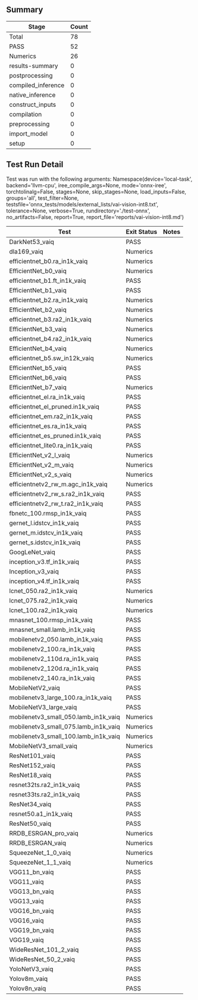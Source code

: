 ## Summary

|Stage|Count|
|--|--|
| Total | 78 |
| PASS | 52 |
| Numerics | 26 |
| results-summary | 0 |
| postprocessing | 0 |
| compiled_inference | 0 |
| native_inference | 0 |
| construct_inputs | 0 |
| compilation | 0 |
| preprocessing | 0 |
| import_model | 0 |
| setup | 0 |

## Test Run Detail 
Test was run with the following arguments:
Namespace(device='local-task', backend='llvm-cpu', iree_compile_args=None, mode='onnx-iree', torchtolinalg=False, stages=None, skip_stages=None, load_inputs=False, groups='all', test_filter=None, testsfile='onnx_tests/models/external_lists/vai-vision-int8.txt', tolerance=None, verbose=True, rundirectory='./test-onnx', no_artifacts=False, report=True, report_file='reports/vai-vision-int8.md')

| Test | Exit Status | Notes |
|--|--|--|
| DarkNet53_vaiq | PASS | |
| dla169_vaiq | Numerics | |
| efficientnet_b0.ra_in1k_vaiq | Numerics | |
| EfficientNet_b0_vaiq | Numerics | |
| efficientnet_b1.ft_in1k_vaiq | PASS | |
| EfficientNet_b1_vaiq | PASS | |
| efficientnet_b2.ra_in1k_vaiq | Numerics | |
| EfficientNet_b2_vaiq | Numerics | |
| efficientnet_b3.ra2_in1k_vaiq | Numerics | |
| EfficientNet_b3_vaiq | Numerics | |
| efficientnet_b4.ra2_in1k_vaiq | Numerics | |
| EfficientNet_b4_vaiq | Numerics | |
| efficientnet_b5.sw_in12k_vaiq | Numerics | |
| EfficientNet_b5_vaiq | PASS | |
| EfficientNet_b6_vaiq | PASS | |
| EfficientNet_b7_vaiq | Numerics | |
| efficientnet_el.ra_in1k_vaiq | PASS | |
| efficientnet_el_pruned.in1k_vaiq | PASS | |
| efficientnet_em.ra2_in1k_vaiq | PASS | |
| efficientnet_es.ra_in1k_vaiq | PASS | |
| efficientnet_es_pruned.in1k_vaiq | PASS | |
| efficientnet_lite0.ra_in1k_vaiq | PASS | |
| EfficientNet_v2_l_vaiq | Numerics | |
| EfficientNet_v2_m_vaiq | Numerics | |
| EfficientNet_v2_s_vaiq | Numerics | |
| efficientnetv2_rw_m.agc_in1k_vaiq | Numerics | |
| efficientnetv2_rw_s.ra2_in1k_vaiq | PASS | |
| efficientnetv2_rw_t.ra2_in1k_vaiq | PASS | |
| fbnetc_100.rmsp_in1k_vaiq | PASS | |
| gernet_l.idstcv_in1k_vaiq | PASS | |
| gernet_m.idstcv_in1k_vaiq | PASS | |
| gernet_s.idstcv_in1k_vaiq | PASS | |
| GoogLeNet_vaiq | PASS | |
| inception_v3.tf_in1k_vaiq | PASS | |
| Inception_v3_vaiq | PASS | |
| inception_v4.tf_in1k_vaiq | PASS | |
| lcnet_050.ra2_in1k_vaiq | Numerics | |
| lcnet_075.ra2_in1k_vaiq | Numerics | |
| lcnet_100.ra2_in1k_vaiq | Numerics | |
| mnasnet_100.rmsp_in1k_vaiq | PASS | |
| mnasnet_small.lamb_in1k_vaiq | PASS | |
| mobilenetv2_050.lamb_in1k_vaiq | PASS | |
| mobilenetv2_100.ra_in1k_vaiq | PASS | |
| mobilenetv2_110d.ra_in1k_vaiq | PASS | |
| mobilenetv2_120d.ra_in1k_vaiq | PASS | |
| mobilenetv2_140.ra_in1k_vaiq | PASS | |
| MobileNetV2_vaiq | PASS | |
| mobilenetv3_large_100.ra_in1k_vaiq | PASS | |
| MobileNetV3_large_vaiq | PASS | |
| mobilenetv3_small_050.lamb_in1k_vaiq | Numerics | |
| mobilenetv3_small_075.lamb_in1k_vaiq | Numerics | |
| mobilenetv3_small_100.lamb_in1k_vaiq | Numerics | |
| MobileNetV3_small_vaiq | Numerics | |
| ResNet101_vaiq | PASS | |
| ResNet152_vaiq | PASS | |
| ResNet18_vaiq | PASS | |
| resnet32ts.ra2_in1k_vaiq | PASS | |
| resnet33ts.ra2_in1k_vaiq | PASS | |
| ResNet34_vaiq | PASS | |
| resnet50.a1_in1k_vaiq | PASS | |
| ResNet50_vaiq | PASS | |
| RRDB_ESRGAN_pro_vaiq | Numerics | |
| RRDB_ESRGAN_vaiq | Numerics | |
| SqueezeNet_1_0_vaiq | Numerics | |
| SqueezeNet_1_1_vaiq | Numerics | |
| VGG11_bn_vaiq | PASS | |
| VGG11_vaiq | PASS | |
| VGG13_bn_vaiq | PASS | |
| VGG13_vaiq | PASS | |
| VGG16_bn_vaiq | PASS | |
| VGG16_vaiq | PASS | |
| VGG19_bn_vaiq | PASS | |
| VGG19_vaiq | PASS | |
| WideResNet_101_2_vaiq | PASS | |
| WideResNet_50_2_vaiq | PASS | |
| YoloNetV3_vaiq | PASS | |
| Yolov8m_vaiq | PASS | |
| Yolov8n_vaiq | PASS | |

